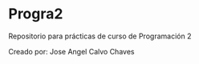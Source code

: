 # Progra2

Repositorio para prácticas de curso de Programación 2

Creado por: Jose Angel Calvo Chaves
